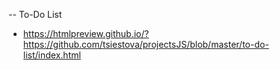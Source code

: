 -- To-Do List
- https://htmlpreview.github.io/?https://github.com/tsiestova/projectsJS/blob/master/to-do-list/index.html